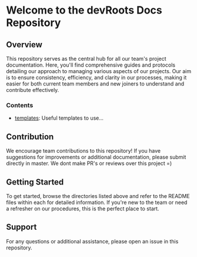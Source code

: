 # Welcome to the devRoots Docs Repository

## Overview

This repository serves as the central hub for all our team's project documentation. Here, you'll find comprehensive guides and protocols detailing our approach to managing various aspects of our projects. Our aim is to ensure consistency, efficiency, and clarity in our processes, making it easier for both current team members and new joiners to understand and contribute effectively.

### Contents

- [templates](https://github.com/dev-roots/docs/tree/master/templates): Useful templates to use...

## Contribution

We encourage team contributions to this repository! If you have suggestions for improvements or additional documentation, please submit directly in master. We dont make PR's or reviews over this project =)

## Getting Started

To get started, browse the directories listed above and refer to the README files within each for detailed information. If you're new to the team or need a refresher on our procedures, this is the perfect place to start.

## Support

For any questions or additional assistance, please open an issue in this repository.
